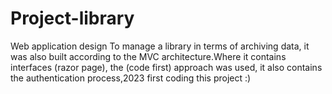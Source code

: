 # Project-library
 Web application design
To manage a library in terms of archiving data, it was also built according to the MVC architecture.Where it contains interfaces (razor page), the (code first) approach was used, it also contains the authentication process,2023 first coding this project :)
